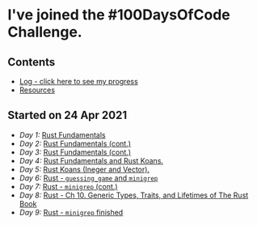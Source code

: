 # I've joined the #100DaysOfCode Challenge.

## Contents
* [Log - click here to see my progress](log.org)
* [Resources](resources.md)

## Started on 24 Apr 2021
* *Day 1:* [Rust Fundamentals](log.org#day-1-2021-04-24-sat)
* *Day 2:* [Rust Fundamentals (cont.)](log.org#day-2-2021-04-25-sun)
* *Day 3:* [Rust Fundamentals (cont.)](log.org#day-3-2021-04-26-mon)
* *Day 4:* [Rust Fundamentals and Rust Koans.](log.org#day-4-2021-04-27-tue)
* *Day 5:* [Rust Koans (Ineger and Vector).](log.org#day-5-2021-04-28-wed)
* *Day 6:* [Rust - `guessing_game` and `minigrep`](log.org#day-6-2021-04-29-thu)
* *Day 7:* [Rust - `minigrep` (cont.)](log.org#day-7-2021-04-30-fri)
* *Day 8:* [Rust - Ch 10. Generic Types, Traits, and Lifetimes of The Rust Book](log.org#day-8-2021-02-01-sat)
* *Day 9:* [Rust - `minigrep` finished](log.org#day-9-2021-05-02-sun)
